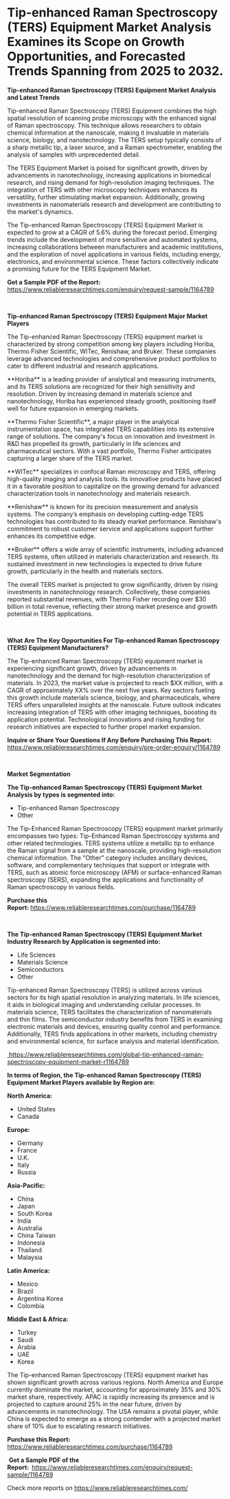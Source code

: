 <p><h1>Tip-enhanced Raman Spectroscopy (TERS) Equipment Market Analysis Examines its Scope on Growth Opportunities, and Forecasted Trends Spanning from 2025 to 2032.</h1></p><p><strong>Tip-enhanced Raman Spectroscopy (TERS) Equipment Market Analysis and Latest Trends</strong></p>
<p><p>Tip-enhanced Raman Spectroscopy (TERS) Equipment combines the high spatial resolution of scanning probe microscopy with the enhanced signal of Raman spectroscopy. This technique allows researchers to obtain chemical information at the nanoscale, making it invaluable in materials science, biology, and nanotechnology. The TERS setup typically consists of a sharp metallic tip, a laser source, and a Raman spectrometer, enabling the analysis of samples with unprecedented detail.</p><p>The TERS Equipment Market is poised for significant growth, driven by advancements in nanotechnology, increasing applications in biomedical research, and rising demand for high-resolution imaging techniques. The integration of TERS with other microscopy techniques enhances its versatility, further stimulating market expansion. Additionally, growing investments in nanomaterials research and development are contributing to the market's dynamics.</p><p>The Tip-enhanced Raman Spectroscopy (TERS) Equipment Market is expected to grow at a CAGR of 5.6% during the forecast period. Emerging trends include the development of more sensitive and automated systems, increasing collaborations between manufacturers and academic institutions, and the exploration of novel applications in various fields, including energy, electronics, and environmental science. These factors collectively indicate a promising future for the TERS Equipment Market.</p></p>
<p><strong>Get a Sample PDF of the Report:&nbsp;</strong> <a href="https://www.reliableresearchtimes.com/enquiry/request-sample/1164789?utm_campaign=2452&utm_medium=2&utm_source=Github&utm_content=ia&utm_term=27022025&utm_id=tip-enhanced-raman-spectroscopy-ters-equipment">https://www.reliableresearchtimes.com/enquiry/request-sample/1164789</a></p>
<p>&nbsp;</p>
<p><strong>Tip-enhanced Raman Spectroscopy (TERS) Equipment Major Market Players</strong></p>
<p><p>The Tip-enhanced Raman Spectroscopy (TERS) equipment market is characterized by strong competition among key players including Horiba, Thermo Fisher Scientific, WITec, Renishaw, and Bruker. These companies leverage advanced technologies and comprehensive product portfolios to cater to different industrial and research applications.</p><p>**Horiba** is a leading provider of analytical and measuring instruments, and its TERS solutions are recognized for their high sensitivity and resolution. Driven by increasing demand in materials science and nanotechnology, Horiba has experienced steady growth, positioning itself well for future expansion in emerging markets.</p><p>**Thermo Fisher Scientific**, a major player in the analytical instrumentation space, has integrated TERS capabilities into its extensive range of solutions. The company's focus on innovation and investment in R&D has propelled its growth, particularly in life sciences and pharmaceutical sectors. With a vast portfolio, Thermo Fisher anticipates capturing a larger share of the TERS market.</p><p>**WITec** specializes in confocal Raman microscopy and TERS, offering high-quality imaging and analysis tools. Its innovative products have placed it in a favorable position to capitalize on the growing demand for advanced characterization tools in nanotechnology and materials research.</p><p>**Renishaw** is known for its precision measurement and analysis systems. The company’s emphasis on developing cutting-edge TERS technologies has contributed to its steady market performance. Renishaw's commitment to robust customer service and applications support further enhances its competitive edge.</p><p>**Bruker** offers a wide array of scientific instruments, including advanced TERS systems, often utilized in materials characterization and research. Its sustained investment in new technologies is expected to drive future growth, particularly in the health and materials sectors.</p><p>The overall TERS market is projected to grow significantly, driven by rising investments in nanotechnology research. Collectively, these companies reported substantial revenues, with Thermo Fisher recording over $30 billion in total revenue, reflecting their strong market presence and growth potential in TERS applications.</p></p>
<p>&nbsp;</p>
<p><strong>What Are The Key Opportunities For Tip-enhanced Raman Spectroscopy (TERS) Equipment Manufacturers?</strong></p>
<p><p>The Tip-enhanced Raman Spectroscopy (TERS) equipment market is experiencing significant growth, driven by advancements in nanotechnology and the demand for high-resolution characterization of materials. In 2023, the market value is projected to reach $XX million, with a CAGR of approximately XX% over the next five years. Key sectors fueling this growth include materials science, biology, and pharmaceuticals, where TERS offers unparalleled insights at the nanoscale. Future outlook indicates increasing integration of TERS with other imaging techniques, boosting its application potential. Technological innovations and rising funding for research initiatives are expected to further propel market expansion.</p></p>
<p><strong>Inquire or Share Your Questions If Any Before Purchasing This Report:</strong> <a href="https://www.reliableresearchtimes.com/enquiry/pre-order-enquiry/1164789?utm_campaign=2452&utm_medium=2&utm_source=Github&utm_content=ia&utm_term=27022025&utm_id=tip-enhanced-raman-spectroscopy-ters-equipment">https://www.reliableresearchtimes.com/enquiry/pre-order-enquiry/1164789</a></p>
<p>&nbsp;</p>
<p><strong>Market Segmentation</strong></p>
<p><strong>The Tip-enhanced Raman Spectroscopy (TERS) Equipment Market Analysis by types is segmented into:</strong></p>
<p><ul><li>Tip-enhanced Raman Spectroscopy</li><li>Other</li></ul></p>
<p><p>The Tip-Enhanced Raman Spectroscopy (TERS) equipment market primarily encompasses two types: Tip-Enhanced Raman Spectroscopy systems and other related technologies. TERS systems utilize a metallic tip to enhance the Raman signal from a sample at the nanoscale, providing high-resolution chemical information. The "Other" category includes ancillary devices, software, and complementary techniques that support or integrate with TERS, such as atomic force microscopy (AFM) or surface-enhanced Raman spectroscopy (SERS), expanding the applications and functionality of Raman spectroscopy in various fields.</p></p>
<p><strong>Purchase this Report:&nbsp;</strong><a href="https://www.reliableresearchtimes.com/purchase/1164789?utm_campaign=2452&utm_medium=2&utm_source=Github&utm_content=ia&utm_term=27022025&utm_id=tip-enhanced-raman-spectroscopy-ters-equipment">https://www.reliableresearchtimes.com/purchase/1164789</a></p>
<p>&nbsp;</p>
<p><strong>The Tip-enhanced Raman Spectroscopy (TERS) Equipment Market Industry Research by Application is segmented into:</strong></p>
<p><ul><li>Life Sciences</li><li>Materials Science</li><li>Semiconductors</li><li>Other</li></ul></p>
<p><p>Tip-enhanced Raman Spectroscopy (TERS) is utilized across various sectors for its high spatial resolution in analyzing materials. In life sciences, it aids in biological imaging and understanding cellular processes. In materials science, TERS facilitates the characterization of nanomaterials and thin films. The semiconductor industry benefits from TERS in examining electronic materials and devices, ensuring quality control and performance. Additionally, TERS finds applications in other markets, including chemistry and environmental science, for surface analysis and material identification.</p></p>
<p><a href="https://www.reliableresearchtimes.com/global-tip-enhanced-raman-spectroscopy-equipment-market-r1164789?utm_campaign=2452&utm_medium=2&utm_source=Github&utm_content=ia&utm_term=27022025&utm_id=tip-enhanced-raman-spectroscopy-ters-equipment">&nbsp;https://www.reliableresearchtimes.com/global-tip-enhanced-raman-spectroscopy-equipment-market-r1164789</a></p>
<p><strong>In terms of Region, the Tip-enhanced Raman Spectroscopy (TERS) Equipment Market Players available by Region are:</strong></p>
<p>
    <p> <strong> North America: </strong>
        <ul>
            <li>United States</li>
            <li>Canada</li>
        </ul>
        </p> 
    <p> <strong> Europe: </strong>
        <ul>
            <li>Germany</li>
            <li>France</li>
            <li>U.K.</li>
            <li>Italy</li>
            <li>Russia</li>
        </ul>
        </p> 
    <p> <strong> Asia-Pacific: </strong>
        <ul>
            <li>China</li>
            <li>Japan</li>
            <li>South Korea</li>
            <li>India</li>
            <li>Australia</li>
            <li>China Taiwan</li>
            <li>Indonesia</li>
            <li>Thailand</li>
            <li>Malaysia</li>
        </ul>
        </p> 
    <p> <strong> Latin America: </strong>
        <ul>
            <li>Mexico</li>
            <li>Brazil</li>
            <li>Argentina Korea</li>
            <li>Colombia</li>
        </ul>
        </p> 
    <p> <strong> Middle East & Africa: </strong>
        <ul>
            <li>Turkey</li>
            <li>Saudi</li>
            <li>Arabia</li>
            <li>UAE</li>
            <li>Korea</li>
        </ul>
    </p>
    </p>
<p><p>The Tip-enhanced Raman Spectroscopy (TERS) equipment market has shown significant growth across various regions. North America and Europe currently dominate the market, accounting for approximately 35% and 30% market share, respectively. APAC is rapidly increasing its presence and is projected to capture around 25% in the near future, driven by advancements in nanotechnology. The USA remains a pivotal player, while China is expected to emerge as a strong contender with a projected market share of 10% due to escalating research initiatives.</p></p>
<p><strong>Purchase this Report: </strong><a href="https://www.reliableresearchtimes.com/purchase/1164789?utm_campaign=2452&utm_medium=2&utm_source=Github&utm_content=ia&utm_term=27022025&utm_id=tip-enhanced-raman-spectroscopy-ters-equipment">https://www.reliableresearchtimes.com/purchase/1164789</a></p>
<p>&nbsp;<strong>Get a Sample PDF of the Report:&nbsp;&nbsp;</strong><a href="https://www.reliableresearchtimes.com/enquiry/request-sample/1164789?utm_campaign=2452&utm_medium=2&utm_source=Github&utm_content=ia&utm_term=27022025&utm_id=tip-enhanced-raman-spectroscopy-ters-equipment">https://www.reliableresearchtimes.com/enquiry/request-sample/1164789</a></p>
<p><strong></strong></p>
<p>Check more reports on <a href="https://www.reliableresearchtimes.com/?utm_campaign=2452&utm_medium=2&utm_source=Github&utm_content=ia&utm_term=27022025&utm_id=tip-enhanced-raman-spectroscopy-ters-equipment">https://www.reliableresearchtimes.com/</a></p>
